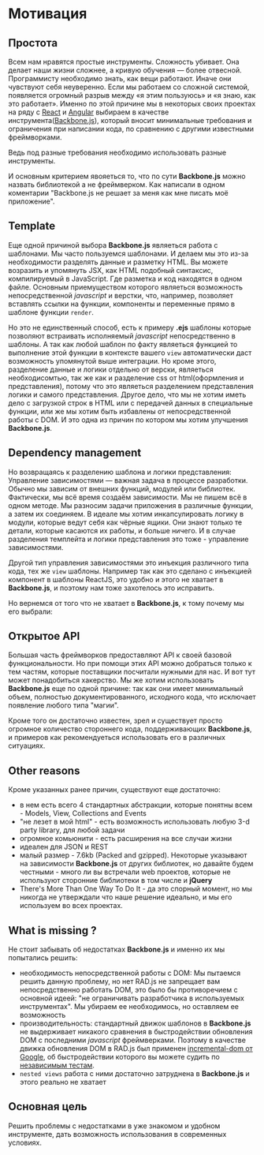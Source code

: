 # Мотивация

## Простота

Всем нам нравятся простые инструменты. Сложность убивает. Она делает наши жизни сложнее, а кривую обучения — более отвесной. Программисту необходимо знать, как вещи работают. Иначе они чувствуют себя неуверенно. Если мы работаем со сложной системой, появляется огромный разрыв между «я этим пользуюсь» и «я знаю, как это работает».
Именно по этой причине мы в некоторых своих проектах на ряду с  [React]() и [Angular]() выбираем в качестве инструмента([Backbone.js](http://backbonejs.org/)), который вносит минимальные требования и ограничения при написании кода, по сравнению с другими известными фреймворками.

Ведь под разные требования необходимо использовать разные инструменты.

И основным критерием явояеться то, что по сути **Backbone.js** можно назвать библиотекой а не фреймверком. Как написали в одном коментарии "Backbone.js не решает за меня как мне писать моё приложение".

## Template

Еще одной причиной выбора **Backbone.js** являеться работа с шаблонами. Мы часто пользуемся шаблонами. И делаем мы это из-за необходимости разделять данные и разметку HTML. Вы можете возразить и упомянуть JSX, как HTML подобный синтаксис, компилируемый в JavaScript. Где разметка и код находятся в одном файле. Основным приемуществом которого являеться возможность непосредственной *javascript* и верстки, что, например, позволяет вставлять ссылки на функции, компоненты и переменные прямо в шаблоне функции `render`.

Но это не единственный способ, есть к примеру **.ejs** шаблоны которые позволяют встраивать исполняемый *javascript* непосредственно в шаблоны. А так как любой шаблон по факту являеться функцией то выполнение этой функции в контексте вашего `view` автоматически даст возможность упомянутой выше интеграции. Но кроме этого, разделение данные и логики отдельно от верски, являеться необходисомтью, так же как и разделение css от html(оформления и представления), потому что это являеться разделением представления логики и самого представления. Другое дело, что мы не хотим иметь дело с загрузкой строк в HTML или с передачей данных в специальные функции, или же мы хотим быть избавлены от непосредственной работы с DOM. И это одна из причин по котором мы хотим улучшения **Backbone.js**.

## Dependency management

Но возвращаясь к разделению шаблона и логики представления: Управление зависимостями — важная задача в процессе разработки. Обычно мы зависим от внешних функций, модулей или библиотек. Фактически, мы всё время создаём зависимости. Мы не пишем всё в одном методе. Мы разносим задачи приложения в различные функции, а затем их соединяем. В идеале мы хотим инкапсулировать логику в модули, которые ведут себя как чёрные ящики. Они знают только те детали, которые касаются их работы, и больше ничего. И в случае разделения темплейта и логики представления это тоже  - управление зависимостями.

Другой тип управления зависимостями это инъекция различного типа кода, тех же `view` шаблоны. Например так как это сделано с инъекцией компонент в шаблоны ReactJS, это удобно и этого не хватает в **Backbone.js**, и поэтому нам тоже захотелось это исправить.

Но вернемся от того что не хватает в **Backbone.js**, к тому почему мы его выбрали:

## Открытое API  

Большая часть фреймворков предоставляют API к своей базовой функциональности. Но при помощи этих API можно добраться только к тем частям, которые поставщики посчитали нужными для нас. И вот тут может понадобиться хакерство. Мы же хотим использовать **Backbone.js** еще по одной причине: так как они имеет минимальный объем, полностью документированного, исходного кода, что исключает появление любого типа "магии". 

Кроме того он достаточно известен, зрел и существует просто огромное количество стороннего кода, поддерживающих **Backbone.js**, и примеров как рекомендуеться использовать его в различных ситуациях.

## Other reasons

Кроме указанных ранее причин, существуют еще достаточно:

* в нем есть всего 4 стандартных абстракции, которые понятны всем - Models, View, Collections and Events
* "не лезет в мой html" - есть возможность использовать любую 3-d party library, для любой задачи
* огромное комьюнити - есть расширения на все случаи жизни
* идеален для JSON и REST
* малый размер - 7.6kb (Packed and gzipped). Некоторые указывают на зависимости **Backbone.js** от других библиотек, но давайте будем честными - много ли вы встречали web проектов, которые не используют сторонние библиотеки в том числе и **jQuery**
* There's More Than One Way To Do It - да это спорный момент, но мы никогда не утверждали что наше решение идеально, и мы его используем во всех проектах.

## What is missing ?

Не стоит забывать об недостатках **Backbone.js** и именно их мы попытались решить:

* необходимость непосредственной работы с DOM: Мы пытаемся решить данную проблему, но нет RAD.js не запрещает вам непосредственно работать DOM, это было бы противоречием с основной идеей: "не ограничивать разработчика в используемых инструментах". Мы убираем ее необходимось, но оставляем ее возможность
* производительность: стандартный движок шаблонов в **Backbone.js** не выдерживает никакого сравнения в быстродействии обновления DOM  с последними *javascript* фреймверками. Поэтому в качестве движка обновления DOM в RAD.js был применен [incremental-dom от Google](http://google.github.io/incremental-dom/#about), об быстродействии которого вы можете судить по [независимым тестам](https://auth0.com/blog/2016/01/11/updated-and-improved-more-benchmarks-virtual-dom-vs-angular-12-vs-mithril-js-vs-the-rest/). 
* `nested views` работа с ними достаточно затруднена в **Backbone.js** и этого реально не хватает

## Основная цель

Решить проблемы с недостатками в уже знакомом и удобном инструменте, дать возможность использования в современных условиях.

